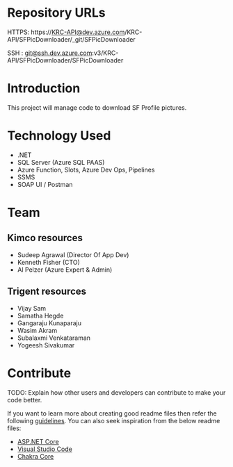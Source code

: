 
# Repository URLs 

HTTPS:  https://KRC-API@dev.azure.com/KRC-API/SFPicDownloader/_git/SFPicDownloader

SSH :   git@ssh.dev.azure.com:v3/KRC-API/SFPicDownloader/SFPicDownloader

# Introduction 
This project will manage code to download SF Profile pictures.

# Technology Used
* .NET
* SQL Server (Azure SQL PAAS)
* Azure Function, Slots, Azure Dev Ops, Pipelines
* SSMS
* SOAP UI / Postman

# Team

## Kimco resources
* Sudeep Agrawal (Director Of App Dev)
* Kenneth Fisher (CTO)
* Al Pelzer (Azure Expert & Admin)

## Trigent resources
* Vijay Sam
* Samatha Hegde
* Gangaraju Kunaparaju
* Wasim Akram
* Subalaxmi Venkataraman
* Yogeesh Sivakumar

# Contribute
TODO: Explain how other users and developers can contribute to make your code better. 

If you want to learn more about creating good readme files then refer the following [guidelines](https://www.visualstudio.com/en-us/docs/git/create-a-readme). You can also seek inspiration from the below readme files:
- [ASP.NET Core](https://github.com/aspnet/Home)
- [Visual Studio Code](https://github.com/Microsoft/vscode)
- [Chakra Core](https://github.com/Microsoft/ChakraCore)